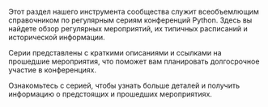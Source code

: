 Этот раздел нашего инструмента сообщества служит всеобъемлющим справочником по регулярным сериям конференций Python. Здесь вы найдете обзор регулярных мероприятий, их типичных расписаний и исторической информации.

Серии представлены с краткими описаниями и ссылками на прошедшие мероприятия, что поможет вам планировать долгосрочное участие в конференциях.

Ознакомьтесь с серией, чтобы узнать больше деталей и получить информацию о предстоящих и прошедших мероприятиях.
